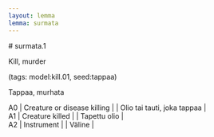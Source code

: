```yaml
---
layout: lemma
lemma: surmata
---
```


<div class="sense">
# <span class="sensename">surmata.1</span>

<span class="description">Kill, murder</span>

(tags: model:kill.01, seed:tappaa)

<span class="description">Tappaa, murhata</span>

A0 | Creature or disease killing |   | Olio tai tauti, joka tappaa |  
A1 | Creature killed |   | Tapettu olio |  
A2 | Instrument |   | Väline |  

</div>

